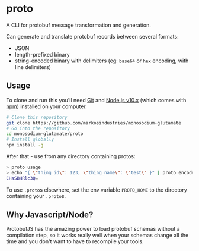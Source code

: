 # proto
A CLI for protobuf message transformation and generation.

Can generate and translate protobuf records between several formats:
- JSON
- length-prefixed binary
- string-encoded binary with delimiters (eg: `base64` or `hex` encoding, with line delimiters)

## Usage
To clone and run this you'll need [Git](https://git-scm.com) and [Node.js v10.x](https://nodejs.org/en/download/) (which comes with [npm](http://npmjs.com)) installed on your computer.

```bash
# Clone this repository
git clone https://github.com/markosindustries/monosodium-glutamate
# Go into the repository
cd monosodium-glutamate/proto
# Install globally
npm install -g
```

After that - use from any directory containing protos:
```bash
> proto usage
> echo "{ \"thing_id\": 123, \"thing_name\": \"test\" }" | proto encode my.protobuf.package.MyMessage base64
CHsSBHRlc3Q=
```

To use `.proto`s elsewhere, set the env variable `PROTO_HOME` to the directory containing your `.proto`s.

## Why Javascript/Node?
ProtobufJS has the amazing power to load protobuf schemas without a compilation step, so it works really well when your schemas change all the time and you don't want to have to recompile your tools.
